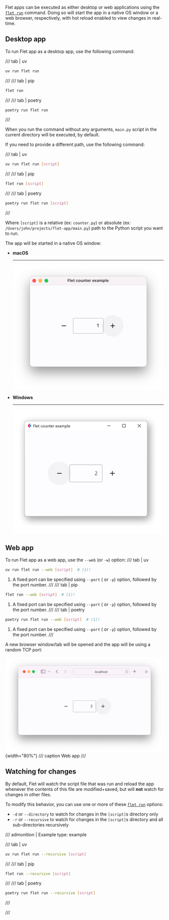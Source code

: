 Flet apps can be executed as either desktop or web applications using the [`flet run`](../cli/run.md) command.
Doing so will start the app in a native OS window or a web browser, respectively, with hot reload enabled to view changes in real-time.

## Desktop app

To run Flet app as a desktop app, use the following command:

/// tab | uv
```bash
uv run flet run
```
///
/// tab | pip
```bash
flet run
```
///
/// tab | poetry
```bash
poetry run flet run
```
///

When you run the command without any arguments, `main.py` script in the current directory will be executed, by default.

If you need to provide a different path, use the following command:

/// tab | uv
```bash
uv run flet run [script]
```
///
/// tab | pip
```bash
flet run [script]
```
///
/// tab | poetry
```bash
poetry run flet run [script]
```
///

Where `[script]` is a relative (ex: `counter.py`) or absolute (ex: `/Users/john/projects/flet-app/main.py`) path to the Python script you want to run.

The app will be started in a native OS window:

<div class="grid cards" markdown>

-   **macOS**

    ---
    ![macOS](../assets/getting-started/counter-app/macos.png)

-   **Windows**

    ---
    ![Windows](../assets/getting-started/counter-app/windows.png)

</div>

## Web app

To run Flet app as a web app, use the `--web` (or `-w`) option:
/// tab | uv
```bash
uv run flet run --web [script]  # (1)!
```

1. A fixed port can be specified using `--port` ( or `-p`) option, followed by the port number.
///
/// tab | pip
```bash
flet run --web [script]  # (1)!
```

1. A fixed port can be specified using `--port` ( or `-p`) option, followed by the port number.
///
/// tab | poetry
```bash
poetry run flet run --web [script]  # (1)!
```

1. A fixed port can be specified using `--port` ( or `-p`) option, followed by the port number.
///

A new browser window/tab will be opened and the app will be using a random TCP port:

![Web](../assets/getting-started/counter-app/safari.png){width="80%"}
/// caption
Web app
///

## Watching for changes

By default, Flet will watch the script file that was run and reload the app whenever the contents
of this file are modified+saved, but will **not** watch for changes in other files.

To modify this behavior, you can use one or more of these [`flet run`](../cli/run.md) options:

* `-d` or `--directory` to watch for changes in the `[script]`s directory only
* `-r` or `--recursive` to watch for changes in the `[script]`s directory and all sub-directories recursively

/// admonition | Example
    type: example

/// tab | uv
```bash
uv run flet run --recursive [script]
```
///
/// tab | pip
```bash
flet run --recursive [script]
```
///
/// tab | poetry
```bash
poetry run flet run --recursive [script]
```
///

///
